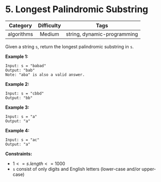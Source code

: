 # 5. Longest Palindromic Substring

|Category|Difficulty|Tags|
|:-:|:-:|:-:|
|algorithms|Medium|string, dynamic-programming|

Given a string `s`, return the longest palindromic substring in `s`.

**Example 1:**

``` text
Input: s = "babad"
Output: "bab"
Note: "aba" is also a valid answer.
```

**Example 2:**

``` text
Input: s = "cbbd"
Output: "bb"
```

**Example 3:**

``` text
Input: s = "a"
Output: "a"
```

**Example 4:**

``` text
Input: s = "ac"
Output: "a"
```

**Constraints:**

+ $1 <= s.length <= 1000$
+ `s` consist of only digits and English letters (lower-case and/or upper-case)
